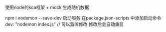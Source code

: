 使用node的koa框架 + mock 生成随机数据

npm i nodemon --save-dev 启动服务
在package.json-scripts 中添加启动命令 dev: "nodemon index.js" // 可以监听修改 修改后会自动重启